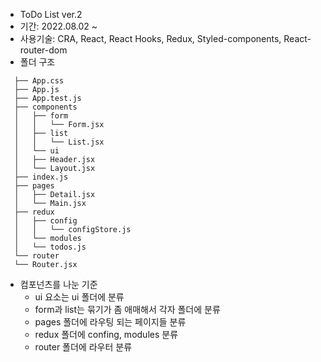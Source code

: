 - ToDo List ver.2
- 기간: 2022.08.02 ~
- 사용기술: CRA, React, React Hooks, Redux, Styled-components, React-router-dom
- 폴더 구조

```
  ├── App.css
  ├── App.js
  ├── App.test.js
  ├── components
  │   ├── form
  │   │   └── Form.jsx
  │   ├── list
  │   │   └── List.jsx
  │   └── ui
  │   ├── Header.jsx
  │   └── Layout.jsx
  ├── index.js
  ├── pages
  │   ├── Detail.jsx
  │   └── Main.jsx
  ├── redux
  │   ├── config
  │   │   └── configStore.js
  │   └── modules
  │   └── todos.js
  └── router
  └── Router.jsx
```

- 컴포넌츠를 나눈 기준
  - ui 요소는 ui 폴더에 분류
  - form과 list는 묶기가 좀 애매해서 각자 폴더에 분류
  - pages 폴더에 라우팅 되는 페이지들 분류
  - redux 폴더에 confing, modules 분류
  - router 폴더에 라우터 분류
